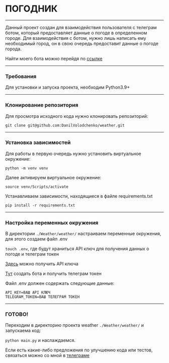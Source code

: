 <h1> ПОГОДНИК </h1>
<hr>
Данный проект создан для взаимодействия пользователя с телеграм ботом,
который предоставляет данные о погоде в определенном городе. Для 
взаимодействия с ботом, нужно лишь написать ему необходимый город, он 
в свою очередь предоставит данные о погоде города.

Найти моего бота можно перейдя по [ссылке](https://t.me/KKitTyCaTTbot)

<hr>

<h3>Требования</h3>

Для установки и запуска проекта, необходим Python3.9+

<hr>

<h3>Клонирование репозитория</h3>

Для просмотра исходного кода нужно клонировать репозиторий:

`git clone git@github.com:DanilVolodchenko/weather.git`

<hr>

<h3>Установка зависимостей</h3>

Для работы в первую очередь нужно установить виртуальное окружение:

`python -m venv venv`

Далее активируем виртуальное окружение:

`source venv/Scripts/activate`

Устанавливаем зависимости, находящиеся в файле requirements.txt

`pip install -r requirements.txt`

<hr>

<h3>Настройка переменных окружения</h3>

В директории `./Weather/weather/` настраиваем переменные окружения, для этого создаем файл .env

`touch .env`, где будут храниться API ключ для получения данных о погоде и телеграм токен

[Здесь](https://www.weatherapi.com) можно получить API ключа

[Тут](https://t.me/BotFather) создать бота и получить телеграм токен

Файл .env должен содержать следующие данные:

    API_KEY=ВАШ API КЛЮЧ
    TELEGRAM_TOKEN=ВАШ ТЕЛЕГРАМ ТОКЕН

<hr>

<h3>ГОТОВО!</h3>

Переходим в директорию проекта weather `./Weather/weather/` и запускаема код:

`python main.py` и наслаждаемся. 

Если есть какие-либо предложения по улучшению кода или тестов, связаться можно со мной в [телеграме](https://t.me/VolodchenkoDanil)